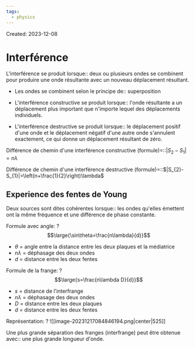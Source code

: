 ```yaml
---
tags:
  - physics
---
```

Created: 2023-12-08

# Interférence
L'interférence se produit lorsque:: deux ou plusieurs ondes se combinent pour produire une onde résultante avec un nouveau déplacement résultant.
<!--SR:!2024-04-22,32,210-->
- Les ondes se combinent selon le principe de:: superposition
<!--SR:!2024-09-22,180,270-->
- L'interférence constructive se produit lorsque:: l'onde résultante a un déplacement plus important que n'importe lequel des déplacements individuels.
<!--SR:!2024-04-04,13,210-->
- L'interférence destructive se produit lorsque:: le déplacement positif d'une onde et le déplacement négatif d'une autre onde s'annulent exactement, ce qui donne un déplacement résultant de zéro.
<!--SR:!2024-04-22,31,230-->

Différence de chemin d'une interférence constructive (formule)=::$|S_{2}-S_{1}|=n\lambda$
<!--SR:!2024-06-21,117,250-->
Différence de chemin d'une interférence destructive (formule)=::$|S_{2}-S_{1}|=\left(n+\frac{1}{2}\right)\lambda$
<!--SR:!2024-07-24,137,250-->

## Experience des fentes de Young
Deux sources sont dites cohérentes lorsque:: les ondes qu'elles émettent ont la même fréquence et une différence de phase constante.
<!--SR:!2024-04-05,5,130-->

Formule avec angle:
?
$$\large{\sin\theta=\frac{n\lambda}{d}}$$
- $\theta$ = angle entre la distance entre les deux plaques et la médiatrice
- $n\lambda$ = déphasage des deux ondes
- $d$ = distance entre les deux fentes
<!--SR:!2024-04-10,10,147-->

Formule de la frange:
?
$$\large{s=\frac{n\lambda D}{d}}$$
- $s$ = distance de l'interfrange
- $n\lambda$ = déphasage des deux ondes
- $D$ = distance entre les deux plaques
- $d$ = distance entre les deux fentes
<!--SR:!2024-05-27,83,227-->

Représentation:
?
![[image-20231217084846194.png|center|525]]
<!--SR:!2024-05-31,69,187-->

Une plus grande séparation des franges (interfrange) peut être obtenue avec:: une plus grande longueur d'onde.
<!--SR:!2024-04-07,35,238-->